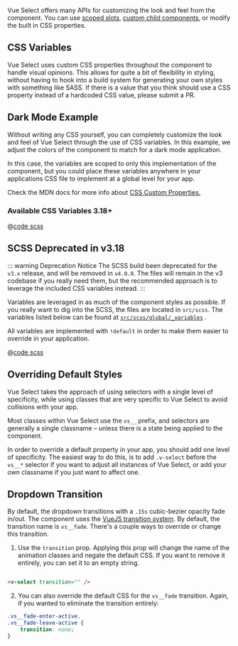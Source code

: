 Vue Select offers many APIs for customizing the look and feel from the component. You can use
[scoped slots](../api/slots.md), [custom child components](components.md), or modify the built in
CSS properties.

## CSS Variables

Vue Select uses custom CSS properties throughout the component to handle visual opinions. This
allows for quite a bit of flexibility in styling, without having to hook into a build system for
generating your own styles with something like SASS. If there is a value that you think should use a
CSS property instead of a hardcoded CSS value, please submit a PR.

## Dark Mode Example

Without writing any CSS yourself, you can completely customize the look and feel of Vue Select
through the use of CSS variables. In this example, we adjust the colors of the component to match
for a dark mode application.

In this case, the variables are scoped to only this implementation of the component, but you could
place these variables anywhere in your applications CSS file to implement at a global level for your
app.

Check the MDN docs for more info
about [CSS Custom Properties.](https://developer.mozilla.org/en-US/docs/Web/CSS/Using_CSS_custom_properties)

<CssVariables style="margin-top: 1rem;" />

### Available CSS Variables <Badge type="primary">3.18+</Badge>

@[code scss](@src/css/global/variables.css)

## SCSS <Badge type="warning">Deprecated in v3.18</Badge>

::: warning Deprecation Notice 
The SCSS build been deprecated for the `v3.x` release, and will be
removed in `v4.0.0`. The files will remain in the v3 codebase if you really need them, but the
recommended approach is to leverage the included CSS variables instead.
:::

Variables are leveraged in as much of the component styles as possible. If you really want to dig
into the SCSS, the files are located in `src/scss`. The variables listed below can be found at
[`src/scss/global/_variables`](https://github.com/sagalbot/vue-select/blob/master/src/scss/global/_variables.scss)
.

All variables are implemented with `!default` in order to make them easier to override in your
application.

@[code scss](@src/scss/global/_variables.scss)

## Overriding Default Styles

Vue Select takes the approach of using selectors with a single level of specificity, while using
classes that are very specific to Vue Select to avoid collisions with your app.

Most classes within Vue Select use the `vs__` prefix, and selectors are generally a single classname
– unless there is a state being applied to the component.

In order to override a default property in your app, you should add one level of specificity. The
easiest way to do this, is to add `.v-select` before the `vs__*` selector if you want to adjust all
instances of Vue Select, or add your own classname if you just want to affect one.

<CssSpecificity />

## Dropdown Transition

By default, the dropdown transitions with a `.15s` cubic-bezier opacity fade in/out. The component
uses the [VueJS transition system](https://vuejs.org/v2/guide/transitions.html). By default, the
transition name is `vs__fade`. There's a couple ways to override or change this transition.

1. Use the `transition` prop. Applying this prop will change the name of the animation classes and
   negate the default CSS. If you want to remove it entirely, you can set it to an empty string.

```html

<v-select transition="" />
```

2. You can also override the default CSS for the `vs__fade` transition. Again, if you wanted to
   eliminate the transition entirely:

```css
.vs__fade-enter-active,
.vs__fade-leave-active {
    transition: none;
}
```
